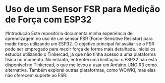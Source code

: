 # Uso de um Sensor FSR para Medição de Força com ESP32
#Introdução
Este repositório documenta minha experiência de aprendizagem no uso de um sensor FSR (Force-Sensitive Resistor) para medir força utilizando um ESP32. O objetivo principal foi avaliar se o FSR pode ser empregado para medir força de forma mais detalhada.
Iniciei os estudos utilizando o Tinkercad, já que não tinha acesso a uma plataforma física no momento. No entanto, enfrentei uma limitação: o ESP32 não está disponível no Tinkercad, o que me levou a usar um Arduino UNO R3 como alternativa. Também explorei outras plataformas, como WOWKI, mas elas não oferecem suporte ao FSR.
